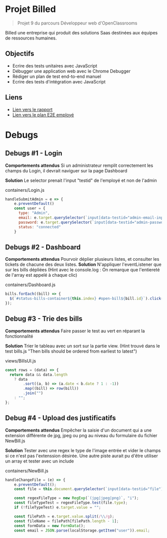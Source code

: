 # Projet Billed

> Projet 9 du parcours Développeur web d'OpenClassrooms

Billed une entreprise qui produit des solutions Saas destinées aux équipes de ressources humaines.

## Objectifs

- Ecrire des tests unitaires avec JavaScript
- Débugger une application web avec le Chrome Debugger
- Rédiger un plan de test end-to-end manuel
- Ecrire des tests d'intégration avec JavaScript

## Liens

- [Lien vers le rapport](https://melodious-citrus-fe4.notion.site/Bug-report-1-Login-e8e4af1c626846b6addb2e29ccc0133b)
- [Lien vers le plan E2E employé](https://docs.google.com/document/d/1uncHF1Xg8YPJcFCpd5y2mzFgChb7ynlj/edit?usp=sharing&ouid=115999596046412147819&rtpof=true&sd=true)

# Debugs

## Debugs #1 - Login

**Comportements attendus**
Si un administrateur remplit correctement les champs du Login, il devrait naviguer sur la page Dashboard

**Solution**
Le selector prenait l'input "testid" de l'employé et non de l'admin

containers/Login.js

```js
handleSubmitAdmin = e => {
    e.preventDefault()
    const user = {
      type: "Admin",
      email: e.target.querySelector(`input[data-testid="admin-email-input"]`).value,
      password: e.target.querySelector(`input[data-testid="admin-password-input"]`).value,
      status: "connected"
    }
```

## Debugs #2 - Dashboard

**Comportements attendus**
Pourvoir déplier plusieurs listes, et consulter les tickets de chacune des deux listes.
**Solution**
N'appliquer l'eventListener que sur les bills dépliées
(Hint avec le console.log : On remarque que l'entiereté de l'array est appelé à chaque clic)

containers/Dashboard.js

```js
bills.forEach((bill) => {
  $(`#status-bills-container${this.index} #open-bill${bill.id}`).click((e) => this.handleEditTicket(e, bill, bills));
});
```

## Debug #3 - Trie des bills

**Comportements attendus**
Faire passer le test au vert en réparant la fonctionnalité

**Solution**
Trier le tableau avec un sort sur la partie view.
(Hint trouvé dans le test bills.js "Then bills should be ordered from earliest to latest")

views/BillsUI.js

```js
const rows = (data) => {
  return data && data.length
    ? data
        .sort((a, b) => (a.date < b.date ? 1 : -1))
        .map((bill) => row(bill))
        .join("")
    : "";
};
```

## Debug #4 - Upload des justificatifs

**Comportements attendus**
Empêcher la saisie d'un document qui a une extension différente de jpg, jpeg ou png au niveau du formulaire du fichier NewBill.js

**Solution**
Tester avec une regex le type de l'image entrée et vider le champs si ce n'est pas l'extenssion désirée. Une autre piste aurait pu d'être utiliser un array et tester avec un include

containers/NewBill.js

```js
handleChangeFile = (e) => {
    e.preventDefault();
    const file = this.document.querySelector(`input[data-testid="file"]`).files[0];

    const regexFileType = new RegExp(`(jpg|jpeg|png)`, "i");
    const fileTypeTest = regexFileType.test(file.type);
    if (!fileTypeTest) e.target.value = "";

    const filePath = e.target.value.split(/\\/g);
    const fileName = filePath[filePath.length - 1];
    const formData = new FormData();
    const email = JSON.parse(localStorage.getItem("user")).email;

```
